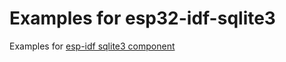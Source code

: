 # Examples for esp32-idf-sqlite3

Examples for [esp-idf sqlite3 component](https://github.com/siara-cc/esp32-idf-sqlite3)
